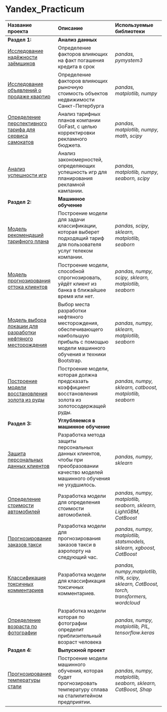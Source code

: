 # Yandex_Practicum
| Название проекта | Описание | Используемые библиотеки | 
| :---------------------- | :---------------------- | :---------------------- |
| **Раздел 1:** | **Анализ данных** |  | 
| [Исследование надёжности заёмщиков](bank_scoring) | Определение факторов влияющих на факт погашения кредита в срок | *pandas, pymystem3* |
|[Исследование объявлений о продаже квартир](app_spb) | Определение факторов влияющих рыночную стоимость объектов недвижимости Санкт-Петербурга | *pandas, matplotlib, numpy* |
|[Определение перспективного тарифа для сервиса самокатов](samokati_Fasti) | Анализ тарифных планов компании GoFast, с целью корректировки рекламного бюджета. | *pandas, matplotlib, numpy, math, scipy* |
|[Анализ успешности игр](game_analiz) | Анализ закономерностей, определяющих успешность игр для планирования рекламной кампании. | *pandas, matplotlib, numpy, seaborn, scipy* |
| **Раздел 2:** | **Машинное обучение** | |
|[Модель рекомендаций тарифного плана](rec_tariff_megaline) | Построение модели для задачи классификации, которая выберет подходящий тариф для пользователя услуг телеком компании. | *pandas, scipy, sklearn, matplotlib, seaborn* |
|[Модель прогнозирования оттока клиентов](bank_clients) | Построение модели, способной спрогнозировать, уйдёт клиент из банка в ближайшее время или нет. | *pandas, numpy, scipy, sklearn, matplotlib, seaborn* |
|[Модель выбора локации для разработки нефтяного месторождения](target_oil) | Выбор места разработки нефтяного месторождения, обеспечивающего наибольшую прибыль с помощью модели машинного обучения и техники Bootstrap.  | *pandas, numpy, sklearn, matplotlib, seaborn* |
|[Построение модели восстановления золота из руды](aurum) | Построение модели, которая должна предсказать коэффициент восстановления золота из золотосодержащей руды.  | *pandas, numpy, sklearn, catboost, matplotlib, seaborn* |
| **Раздел 3:** | **Углубляемся в машинное обучение** | |
|[Защита персональных данных клиентов](defender) | Разработка метода защиты персональных данных клиентов, чтобы при преобразовании качество моделей машинного обучения не ухудшилось.  | *pandas, numpy, sklearn* |
|[Определение стоимости автомобилей](reccomend_car) | Разработка модели для определения стоимости автомобилей.  | *pandas, numpy, matplotlib, seaborn, sklearn, LightGBM, CatBoost* |
|[Прогнозирование заказов такси](Taxi_predict) | Разработка модели для прогнозирования заказов такси в аэропорту на следующий час.  | *pandas, numpy, matplotlib,  statsmodels, sklearn, xgboost, CatBoost* |
|[Классификация токсичных комментариев](toxic_comment) | Разработка модели для классификация токсичных комментариев.  | *pandas, numpy,matplotlib, nltk, scipy, sklearn, CatBoost, torch, transformers, wordcloud* |
|[Определение возраста по фотографии](age_CV) | Разработка модели которая по фотографии определит приблизительный возраст человека | *pandas, numpy, matplotlib, PIL, tensorflow.keras* |
| **Раздел 4:** | **Выпускной проект** | |
|[Прогнозирование температуры стали](temp_iron) | Построение модели машинного обучения, которая будет прогнозировать температуру сплава на сталилитейном предприятии.| *pandas, numpy, matplotlib, seaborn, sklearn, CatBoost, Shap* |
